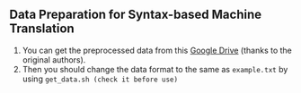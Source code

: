 ## Data Preparation for Syntax-based Machine Translation
1. You can get the preprocessed data from this [Google Drive](https://drive.google.com/drive/folders/0BxGk3yrG1HHVMy1aYTNld3BIN2s) (thanks to the original authors).
2. Then you should change the data format to the same as `example.txt` by using `get_data.sh (check it before use)`

